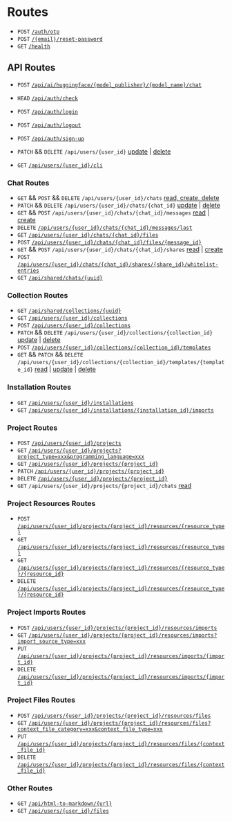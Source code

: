 # Routes

- `POST` [`/auth/otp`](./auth-otp.post.md)
- `POST` [`/{email}/reset-password`](./email-{email}-reset-password.post.md)
- `GET` [`/health`](./health.get.md)

## API Routes

- `POST` [`/api/ai/huggingface/{model_publisher}/{model_name}/chat`](./api-ai-huggingface-{model_publisher}-{model_name}-chat.post.md)

- `HEAD` [`/api/auth/check`](./api-auth-check.head.md)
- `POST` [`/api/auth/login`](./api-auth-login.post.md)
- `POST` [`/api/auth/logout`](./api-auth-logout.post.md)
- `POST` [`/api/auth/sign-up`](./api-auth-sign-up.post.md)
- `PATCH` && `DELETE` `/api/users/{user_id}` [update](./api-users-{user_id}.patch.md) | [delete](./api-users-{user_id}.delete.md)
- `GET` [`/api/users/{user_id}/cli`](./api-users-{user_id}-cli.get.md)

### Chat Routes

- `GET` && `POST` && `DELETE` `/api/users/{user_id}/chats` [read, create, delete](./api-users-{user_id}-chats.get.post.delete.md)
- `PATCH` && `DELETE` `/api/users/{user_id}/chats/{chat_id}` [update](./api-users-{user_id}-chats-{chat_id}.patch.md) | [delete](./api-users-{user_id}-chats-{chat_id}.delete.md)
- `GET` && `POST` `/api/users/{user_id}/chats/{chat_id}/messages` [read](./api-users-{user_id}-chats-{chat_id}-messages.get.md) | [create](./api-users-{user_id}-chats-{chat_id}-messages.post.md)
- `DELETE` [`/api/users/{user_id}/chats/{chat_id}/messages/last`](./api-users-{user_id}-chats-{chat_id}-messages-last.delete.md)
- `GET` [`/api/users/{user_id}/chats/{chat_id}/files`](./api-users-{user_id}-chats-{chat_id}-files.get.md)
- `POST` [`/api/users/{user_id}/chats/{chat_id}/files/{message_id}`](./api-users-{user_id}-chats-{chat_id}-files-{message_id}.post.md)
- `GET` && `POST` `/api/users/{user_id}/chats/{chat_id}/shares` [read](./api-users-{user_id}-chats-{chat_id}-shares.get.md) | [create](./api-users-{user_id}-chats-{chat_id}-shares.post.md)
- `POST` [`/api/users/{user_id}/chats/{chat_id}/shares/{share_id}/whitelist-entries`](./api-users-{user_id}-chats-{chat_id}-shares-{share_id}-whitelist-entries.post.md)
- `GET` [`/api/shared/chats/{uuid}`](./api-shared-chats-{uuid}.get.md)

### Collection Routes

- `GET` [`/api/shared/collections/{uuid}`](./api-shared-collections-{uuid}.get.md)
- `GET` [`/api/users/{user_id}/collections`](./api-users-{user_id}-collections.get.md)
- `POST` [`/api/users/{user_id}/collections`](./api-users-{user_id}-collections.post.md)
- `PATCH` && `DELETE` `/api/users/{user_id}/collections/{collection_id}` [update](./api-users-{user_id}-collections-{collection_id}.patch.md) | [delete](./api-users-{user_id}-collections-{collection_id}.delete.md)
- `POST` [`/api/users/{user_id}/collections/{collection_id}/templates`](./api-users-{user_id}-collections-{collection_id}-templates.post.md)
- `GET` && `PATCH` && `DELETE` `/api/users/{user_id}/collections/{collection_id}/templates/{template_id}` [read](./api-users-{user_id}-collections-{collection_id}-templates-{template_id}.get.md) | [update](./api-users-{user_id}-collections-{collection_id}-templates-{template_id}.patch.md) | [delete](./api-users-{user_id}-collections-{collection_id}-templates-{template_id}.delete.md)

### Installation Routes

- `GET` [`/api/users/{user_id}/installations`](./api-users-{user_id}-installations.get.md)
- `GET` [`/api/users/{user_id}/installations/{installation_id}/imports`](./api-users-{user_id}-installations-{installation_id}-imports.get.md)

### Project Routes

- `POST` [`/api/users/{user_id}/projects`](./api-users-{user_id}-projects.post.md)
- `GET` [`/api/users/{user_id}/projects?project_type=xxx&programming_language=xxx`](./api-users-{user_id}-projects.get.md)
- `GET` [`/api/users/{user_id}/projects/{project_id}`](./api-users-{user_id}-projects-{project_id}.get.md)
- `PATCH` [`/api/users/{user_id}/projects/{project_id}`](./api-users-{user_id}-projects-{project_id}.patch.md)
- `DELETE` [`/api/users/{user_id}/projects/{project_id}`](./api-users-{user_id}-projects-{project_id}.delete.md)
- `GET` `/api/users/{user_id}/projects/{project_id}/chats` [read](./api-users-{user_id}-projects-{project_id}-chats.get.md)

### Project Resources Routes

- `POST` [`/api/users/{user_id}/projects/{project_id}/resources/{resource_type}`](./api-users-{user_id}-projects-{project_id}-resources-{resource_type}.post.md)
- `GET` [`/api/users/{user_id}/projects/{project_id}/resources/{resource_type}`](./api-users-{user_id}-projects-{project_id}-resources-{resource_type}.get.md)
- `GET` [`/api/users/{user_id}/projects/{project_id}/resources/{resource_type}/{resource_id}`](./api-users-{user_id}-projects-{project_id}-resources-{resource_type}-{resource_id}.get.md)
- `DELETE` [`/api/users/{user_id}/projects/{project_id}/resources/{resource_type}/{resource_id}`](./api-users-{user_id}-projects-{project_id}-resources-{resource_type}-{resource_id}.delete.md)

### Project Imports Routes

- `POST` [`/api/users/{user_id}/projects/{project_id}/resources/imports`](./api-users-{user_id}-projects-{project_id}-resources-imports.post.md)
- `GET` [`/api/users/{user_id}/projects/{project_id}/resources/imports?import_source_type=xxx`](./api-users-{user_id}-projects-{project_id}-resources-imports.get.md)
- `PUT` [`/api/users/{user_id}/projects/{project_id}/resources/imports/{import_id}`](./api-users-{user_id}-projects-{project_id}-resources-imports-{import_id}.put.md)
- `DELETE` [`/api/users/{user_id}/projects/{project_id}/resources/imports/{import_id}`](./api-users-{user_id}-projects-{project_id}-resources-imports-{import_id}.delete.md)

### Project Files Routes

- `POST` [`/api/users/{user_id}/projects/{project_id}/resources/files`](./api-users-{user_id}-projects-{project_id}-resources-files.post.md)
- `GET` [`/api/users/{user_id}/projects/{project_id}/resources/files?context_file_category=xxx&context_file_type=xxx`](./api-users-{user_id}-projects-{project_id}-resources-files.get.md)
- `PUT` [`/api/users/{user_id}/projects/{project_id}/resources/files/{context_file_id}`](./api-users-{user_id}-projects-{project_id}-resources-files-{context_file_id}.put.md)
- `DELETE` [`/api/users/{user_id}/projects/{project_id}/resources/files/{context_file_id}`](./api-users-{user_id}-projects-{project_id}-resources-files-{context_file_id}.delete.md)

### Other Routes

- `GET` [`/api/html-to-markdown/{url}`](./api-html-to-markdown-{url}.get.md)
- `GET` [`/api/users/{user_id}/files`](./api-users-{user_id}-files.get.md)
